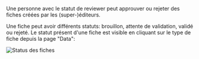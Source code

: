 Une personne avec le statut de reviewer peut approuver ou rejeter des fiches créées par les (super-)éditeurs. 

Une fiche peut avoir différents statuts: brouillon, attente de validation, validé ou rejeté. Le statut présent d'une fiche est visible en cliquant sur le type de fiche depuis la page "Data":

![Status des fiches](assets/review/reviewer-statuts.png)